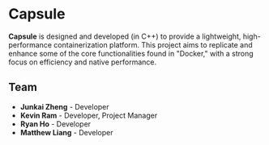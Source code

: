 # Capsule

**Capsule** is designed and developed (in C++) to provide a lightweight, high-performance containerization platform. This project aims to replicate and enhance some of the core functionalities found in "Docker," with a strong focus on efficiency and native performance.

## Team

- **Junkai Zheng** - Developer
- **Kevin Ram** - Developer, Project Manager
- **Ryan Ho** - Developer
- **Matthew Liang** - Developer

